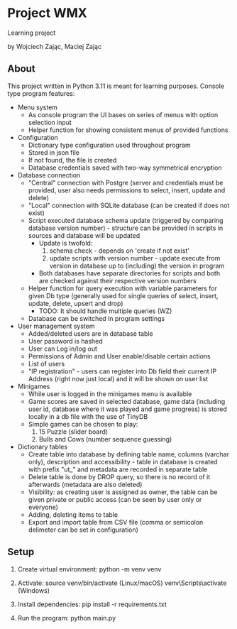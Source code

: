 # Project WMX
Learning project

by Wojciech Zając, Maciej Zając

## About
This project written in Python 3.11 is meant for learning purposes. Console type program features:
* Menu system
    - As console program the UI bases on series of menus with option selection input
    - Helper function for showing consistent menus of provided functions
* Configuration
    - Dictionary type configuration used throughout program
    - Stored in json file
    - If not found, the file is created
    - Database credentials saved with two-way symmetrical encryption
* Database connection 
    - "Central" connection with Postgre (server and credentials must be provided, user also needs permissions to select, insert, update and delete)
    - "Local" connection with SQLite database (can be created if does not exist)
    - Script executed database schema update (triggered by comparing database version number) - structure can be provided in scripts in sources and database will be updated
        - Update is twofold: 
            1. schema check - depends on 'create if not exist'
            2. update scripts with version number - update execute from version in database up to (including) the version in program
        - Both databases have separate directories for scripts and both are checked against their respective version numbers
    - Helper function for query execution with variable parameters for given Db type (generally used for single queries of select, insert, update, delete, upsert and drop)
        - TODO: It should handle multiple queries (WZ)
    - Database can be switched in program settings
* User management system
    - Added/deleted users are in database table
    - User password is hashed
    - User can Log in/log out
    - Permissions of Admin and User enable/disable certain actions
    - List of users
    - "IP registration" - users can register into Db field their current IP Address (right now just local) and it will be shown on user list
* Minigames
    - While user is logged in the minigames menu is available
    - Game scores are saved in selected database, game data (including user id, database where it was played and game progress) is stored locally in a db file with the use of TinyDB
    - Simple games can be chosen to play:
        1. 15 Puzzle (slider board)
        2. Bulls and Cows (number sequence guessing)
* Dictionary tables
    - Create table into database by defining table name, columns (varchar only), description and accessibility - table in database is created with prefix "ut_" and metadata are recorded in separate table
    - Delete table is done by DROP query, so there is no record of it afterwards (metadata are also deleted)
    - Visibility: as creating user is assigned as owner, the table can be given private or public access (can be seen by user only or everyone)
    - Adding, deleting items to table
    - Export and import table from CSV file (comma or semicolon delimeter can be set in configuration)


## Setup

1. Create virtual environment:
python -m venv venv

2. Activate:
source venv/bin/activate (Linux/macOS)
venv\Scripts\activate (Windows)

3. Install dependencies:
pip install -r requirements.txt

4. Run the program:
python main.py